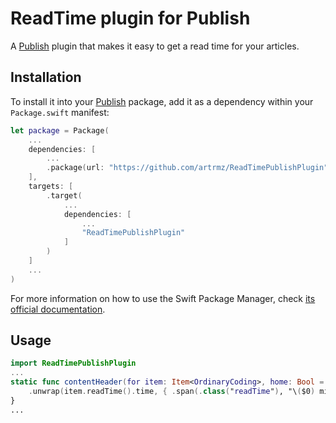 # ReadTime plugin for Publish

A [Publish](https://github.com/johnsundell/publish) plugin that makes it easy to get a read time for your articles.

## Installation

To install it into your [Publish](https://github.com/johnsundell/publish) package, add it as a dependency within your `Package.swift` manifest:

```swift
let package = Package(
    ...
    dependencies: [
        ...
        .package(url: "https://github.com/artrmz/ReadTimePublishPlugin", from: "0.1.0")
    ],
    targets: [
        .target(
            ...
            dependencies: [
                ...
                "ReadTimePublishPlugin"
            ]
        )
    ]
    ...
)
```

For more information on how to use the Swift Package Manager, check [its official documentation](https://github.com/apple/swift-package-manager/tree/master/Documentation).

## Usage

```swift
import ReadTimePublishPlugin
...
static func contentHeader(for item: Item<OrdinaryCoding>, home: Bool = true) -> Node {
    .unwrap(item.readTime().time, { .span(.class("readTime"), "\($0) min\(home ? "" : " read")") })
}
...
```
